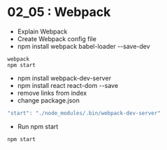 02_05 : Webpack
=========

* Explain Webpack
* Create Webpack config file
* npm install webpack babel-loader --save-dev

```
webpack
npm start
```

* npm install webpack-dev-server
* npm install react react-dom --save
* remove links from index 
* change package.json

```javascript
"start": "./node_modules/.bin/webpack-dev-server"
```

* Run npm start

```
npm start
```